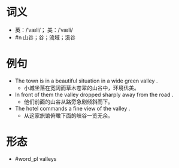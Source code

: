 # 词义
- 英：/ˈvæli/； 美：/ˈvæli/
- #n 山谷；谷；流域；溪谷
# 例句
- The town is in a beautiful situation in a wide green valley .
	- 小城坐落在宽阔而草木苍翠的山谷中，环境优美。
- In front of them the valley dropped sharply away from the road .
	- 他们前面的山谷从路旁急剧倾斜而下。
- The hotel commands a fine view of the valley .
	- 从这家旅馆俯瞰下面的峡谷一览无余。
# 形态
- #word_pl valleys
